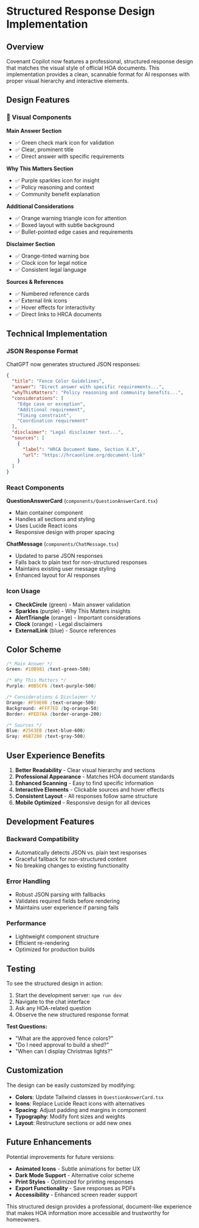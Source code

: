 # Structured Response Design Implementation

## Overview

Covenant Copilot now features a professional, structured response design that matches the visual style of official HOA documents. This implementation provides a clean, scannable format for AI responses with proper visual hierarchy and interactive elements.

## Design Features

### 🎨 Visual Components

**Main Answer Section**
- ✅ Green check mark icon for validation
- ✅ Clear, prominent title
- ✅ Direct answer with specific requirements

**Why This Matters Section**
- ✅ Purple sparkles icon for insight
- ✅ Policy reasoning and context
- ✅ Community benefit explanation

**Additional Considerations**
- ✅ Orange warning triangle icon for attention
- ✅ Boxed layout with subtle background
- ✅ Bullet-pointed edge cases and requirements

**Disclaimer Section**
- ✅ Orange-tinted warning box
- ✅ Clock icon for legal notice
- ✅ Consistent legal language

**Sources & References**
- ✅ Numbered reference cards
- ✅ External link icons
- ✅ Hover effects for interactivity
- ✅ Direct links to HRCA documents

## Technical Implementation

### JSON Response Format

ChatGPT now generates structured JSON responses:

```json
{
  "title": "Fence Color Guidelines",
  "answer": "Direct answer with specific requirements...",
  "whyThisMatters": "Policy reasoning and community benefits...",
  "considerations": [
    "Edge case or exception",
    "Additional requirement",
    "Timing constraint",
    "Coordination requirement"
  ],
  "disclaimer": "Legal disclaimer text...",
  "sources": [
    {
      "label": "HRCA Document Name, Section X.X",
      "url": "https://hrcaonline.org/document-link"
    }
  ]
}
```

### React Components

**QuestionAnswerCard** (`components/QuestionAnswerCard.tsx`)
- Main container component
- Handles all sections and styling
- Uses Lucide React icons
- Responsive design with proper spacing

**ChatMessage** (`components/ChatMessage.tsx`)
- Updated to parse JSON responses
- Falls back to plain text for non-structured responses
- Maintains existing user message styling
- Enhanced layout for AI responses

### Icon Usage

- **CheckCircle** (green) - Main answer validation
- **Sparkles** (purple) - Why This Matters insights
- **AlertTriangle** (orange) - Important considerations
- **Clock** (orange) - Legal disclaimers
- **ExternalLink** (blue) - Source references

## Color Scheme

```css
/* Main Answer */
Green: #10B981 (text-green-500)

/* Why This Matters */
Purple: #8B5CF6 (text-purple-500)

/* Considerations & Disclaimer */
Orange: #F59E0B (text-orange-500)
Background: #FFF7ED (bg-orange-50)
Border: #FED7AA (border-orange-200)

/* Sources */
Blue: #2563EB (text-blue-600)
Gray: #6B7280 (text-gray-500)
```

## User Experience Benefits

1. **Better Readability** - Clear visual hierarchy and sections
2. **Professional Appearance** - Matches HOA document standards
3. **Enhanced Scanning** - Easy to find specific information
4. **Interactive Elements** - Clickable sources and hover effects
5. **Consistent Layout** - All responses follow same structure
6. **Mobile Optimized** - Responsive design for all devices

## Development Features

### Backward Compatibility
- Automatically detects JSON vs. plain text responses
- Graceful fallback for non-structured content
- No breaking changes to existing functionality

### Error Handling
- Robust JSON parsing with fallbacks
- Validates required fields before rendering
- Maintains user experience if parsing fails

### Performance
- Lightweight component structure
- Efficient re-rendering
- Optimized for production builds

## Testing

To see the structured design in action:

1. Start the development server: `npm run dev`
2. Navigate to the chat interface
3. Ask any HOA-related question
4. Observe the new structured response format

**Test Questions:**
- "What are the approved fence colors?"
- "Do I need approval to build a shed?"
- "When can I display Christmas lights?"

## Customization

The design can be easily customized by modifying:

- **Colors**: Update Tailwind classes in `QuestionAnswerCard.tsx`
- **Icons**: Replace Lucide React icons with alternatives
- **Spacing**: Adjust padding and margins in component
- **Typography**: Modify font sizes and weights
- **Layout**: Restructure sections or add new ones

## Future Enhancements

Potential improvements for future versions:

- **Animated Icons** - Subtle animations for better UX
- **Dark Mode Support** - Alternative color scheme
- **Print Styles** - Optimized for printing responses
- **Export Functionality** - Save responses as PDFs
- **Accessibility** - Enhanced screen reader support

This structured design provides a professional, document-like experience that makes HOA information more accessible and trustworthy for homeowners.